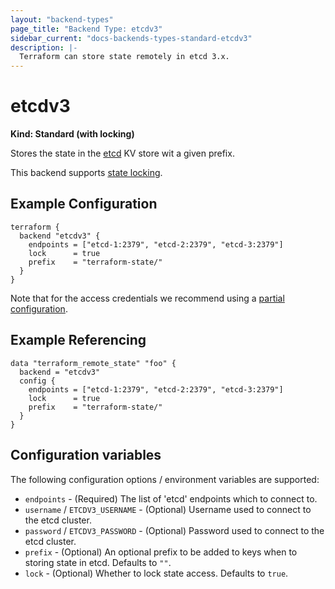 ```yaml
---
layout: "backend-types"
page_title: "Backend Type: etcdv3"
sidebar_current: "docs-backends-types-standard-etcdv3"
description: |-
  Terraform can store state remotely in etcd 3.x.
---
```


# etcdv3

**Kind: Standard (with locking)**

Stores the state in the [etcd](https://coreos.com/etcd/) KV store wit a given prefix.

This backend supports [state locking](/docs/state/locking.html).

## Example Configuration

```hcl
terraform {
  backend "etcdv3" {
    endpoints = ["etcd-1:2379", "etcd-2:2379", "etcd-3:2379"]
    lock      = true
    prefix    = "terraform-state/"
  }
}
```

Note that for the access credentials we recommend using a
[partial configuration](/docs/backends/config.html).

## Example Referencing

```hcl
data "terraform_remote_state" "foo" {
  backend = "etcdv3"
  config {
    endpoints = ["etcd-1:2379", "etcd-2:2379", "etcd-3:2379"]
    lock      = true
    prefix    = "terraform-state/"
  }
}
```

## Configuration variables

The following configuration options / environment variables are supported:

 * `endpoints` - (Required) The list of 'etcd' endpoints which to connect to.
 * `username` / `ETCDV3_USERNAME` - (Optional) Username used to connect to the etcd cluster.
 * `password` / `ETCDV3_PASSWORD` - (Optional) Password used to connect to the etcd  cluster.
 * `prefix` - (Optional) An optional prefix to be added to keys when to storing state in etcd. Defaults to `""`.
 * `lock` - (Optional) Whether to lock state access. Defaults to `true`.
